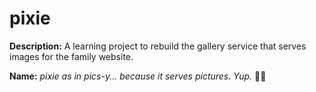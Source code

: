 # pixie

**Description:** A learning project to rebuild the gallery service that serves images for the family website.

**Name:** _pixie as in pics-y... because it serves pictures. Yup._ :man_shrugging:
